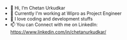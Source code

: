 - 👋 Hi, I’m Chetan Urkudkar
- 👀 Currently I'm working at Wipro as Project Engineer
- 🌱 I love coding and development stuffs
- 📫 You can Connect with me on LinkedIn: https://www.linkedin.com/in/chetanurkudkar/

<!---
ChetanUrkudkar/ChetanUrkudkar is a ✨ special ✨ repository because its `README.md` (this file) appears on your GitHub profile.
You can click the Preview link to take a look at your changes.
--->
